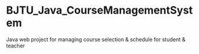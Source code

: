 # BJTU_Java_CourseManagementSystem
Java web project for managing course selection &amp; schedule for student &amp; teacher
